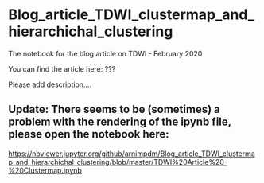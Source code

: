 # Blog_article_TDWI_clustermap_and_hierarchichal_clustering
The notebook for the blog article on TDWI - February 2020

You can find the article here: ???

Please add description....

## Update: There seems to be (sometimes) a problem with the rendering of the ipynb file, please open the notebook here:

https://nbviewer.jupyter.org/github/arnimpdm/Blog_article_TDWI_clustermap_and_hierarchichal_clustering/blob/master/TDWI%20Article%20-%20Clustermap.ipynb
